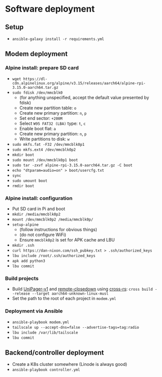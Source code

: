 # Software deployment

## Setup

- `ansible-galaxy install -r requirements.yml`

## Modem deployment

### Alpine install: prepare SD card

- `wget https://dl-cdn.alpinelinux.org/alpine/v3.15/releases/aarch64/alpine-rpi-3.15.0-aarch64.tar.gz`
- `sudo fdisk /dev/mmcblk0`
  - (for anything unspecified, accept the default value presented by fdisk)
  - Create new partition table: `o`
  - Create new primary partition: `n`, `p`
  - Set end sector: `+200M`
  - Select `W95 FAT32 (LBA)` type: `t`, `c`
  - Enable boot flat: `a`
  - Create new primary partition: `n`, `p`
  - Write partitions to disk: `w`
- `sudo mkfs.fat -F32 /dev/mmcblk0p1`
- `sudo mkfs.ext4 /dev/mmcblk0p2`
- `mkdir boot`
- `sudo mount /dev/mmcblk0p1 boot`
- `sudo tar -zxvf alpine-rpi-3.15.0-aarch64.tar.gz -C boot`
- `echo "dtparam=audio=on" > boot/usercfg.txt`
- `sync`
- `sudo umount boot`
- `rmdir boot`

### Alpine install: configuration

- Put SD card in Pi and boot
- `mkdir /media/mmcblk0p2`
- `mount /dev/mmcblk0p2 /media/mmcblk0p/`
- `setup-alpine`
  - (follow instructions for obvious things)
  - (do not configure WiFi)
  - Ensure `mmcblk0p2` is set for APK cache and LBU
- `mkdir .ssh`
- `curl https://dan-nixon.com/ssh_pubkey.txt > .ssh/authorized_keys`
- `lbu include /root/.ssh/authorized_keys`
- `apk add python3`
- `lbu commit`

### Build projects

- Build [UniPager-v1](https://github.com/DanNixon/UniPager-v1) and [remote-closedown](https://github.com/DanNixon/remote-closedown) using [cross-rs](https://github.com/cross-rs/cross): `cross build --release --target aarch64-unknown-linux-musl`
- Set the path to the root of each project in `modem.yml`

### Deployment via Ansible

- `ansible-playbook modem.yml`
- `tailscale up --accept-dns=false --advertise-tags=tag:radio`
- `lbu include /var/lib/tailscale`
- `lbu commit`

## Backend/controller deployment

- Create a K8s cluster somewhere (Linode is always good)
- `ansible-playbook controller.yml`
